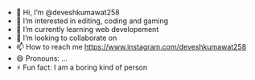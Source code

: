 - 👋 Hi, I’m @deveshkumawat258
- 👀 I’m interested in editing, coding and gaming
- 🌱 I’m currently learning web developement
- 💞️ I’m looking to collaborate on 
- 📫 How to reach me https://www.instagram.com/deveshkumawat258
- 😄 Pronouns: ...
- ⚡ Fun fact: I am a boring kind of person

